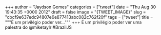
+++
author = "Jaydson Gomes"
categories = ["tweet"]
date = "Thu Aug 30 19:43:35 +0000 2012"
draft = false
image = "{TWEET_IMAGE}"
slug = "cbcf9e637edc94807e6e877413abc082c762f20f"
tags = ["tweet"]
title = """É um privilégio poder ver..."""
+++
É um privilégio poder ver uma palestra do @miketaylr #BrazilJS
